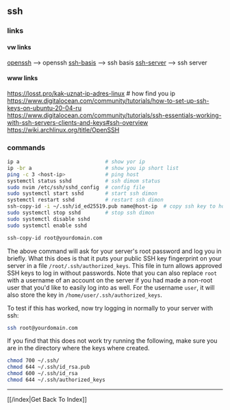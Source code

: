 ## ssh

### links
#### vw links
[openssh](openssh.md)  --> openssh
[ssh-basis](ssh-basis.md)  --> ssh basis
[ssh-server](ssh-server.md)  --> ssh server

#### www links
https://losst.pro/kak-uznat-ip-adres-linux  # how find you ip
https://www.digitalocean.com/community/tutorials/how-to-set-up-ssh-keys-on-ubuntu-20-04-ru
https://www.digitalocean.com/community/tutorials/ssh-essentials-working-with-ssh-servers-clients-and-keys#ssh-overview
https://wiki.archlinux.org/title/OpenSSH

### commands
```bash
ip a                            # show yor ip
ip -br a                        # show you ip short list
ping -c 3 <host-ip>             # ping host
systemctl status sshd           # ssh dimom status
sudo nvim /etc/ssh/sshd_config  # config file
sudo systemctl start sshd       # start ssh dimon
systemctl restart sshd          # restart ssh dimon
ssh-copy-id -i ~/.ssh/id_ed25519.pub name@host-ip  # copy ssh key to host
sudo systemctl stop sshd        # stop ssh dimon
sudo systemctl disable sshd
sudo systemctl enable sshd

```

```bash
ssh-copy-id root@yourdomain.com
```
The above command will ask for your server's root password and log you in briefly. What this does is that it puts your public SSH key fingerprint on your server in a file `/root/.ssh/authorized_keys`. This file in turn allows approved SSH keys to log in without passwords.
Note that you can also replace `root` with a username of an account on the server if you had made a non-root user that you'd like to easily log into as well. For the username `user`, it will also store the key in `/home/user/.ssh/authorized_keys`.

To test if this has worked, now try logging in normally to your server with ssh:
```bash
ssh root@yourdomain.com
```

If you find that this does not work try running the following, make sure you are in the directory where the keys where created.
```bash
chmod 700 ~/.ssh/
chmod 644 ~/.ssh/id_rsa.pub
chmod 600 ~/.ssh/id_rsa
chmod 644 ~/.ssh/authorized_keys
```


---

[[/index|Get Back To Index]]
